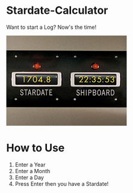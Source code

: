 # Stardate-Calculator
Want to start a Log? Now's the time!

![alt text](Image/Stardate.jpg)

# How to Use

1. Enter a Year
2. Enter a Month
3. Enter a Day
4. Press Enter then you have a Stardate!

